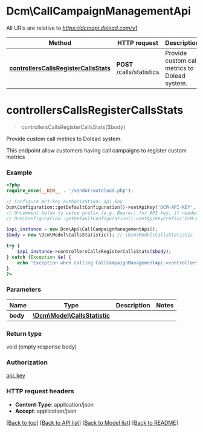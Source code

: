 # Dcm\CallCampaignManagementApi

All URIs are relative to *https://dcmapi.dolead.com/v1*

Method | HTTP request | Description
------------- | ------------- | -------------
[**controllersCallsRegisterCallsStats**](CallCampaignManagementApi.md#controllersCallsRegisterCallsStats) | **POST** /calls/statistics | Provide custom call metrics to Dolead system.


# **controllersCallsRegisterCallsStats**
> controllersCallsRegisterCallsStats($body)

Provide custom call metrics to Dolead system.

This endpoint allow customers having call campaigns to register custom metrics

### Example
```php
<?php
require_once(__DIR__ . '/vendor/autoload.php');

// Configure API key authorization: api_key
Dcm\Configuration::getDefaultConfiguration()->setApiKey('DCM-API-KEY', 'YOUR_API_KEY');
// Uncomment below to setup prefix (e.g. Bearer) for API key, if needed
// Dcm\Configuration::getDefaultConfiguration()->setApiKeyPrefix('DCM-API-KEY', 'Bearer');

$api_instance = new Dcm\Api\CallCampaignManagementApi();
$body = new \Dcm\Model\CallsStatistic(); // \Dcm\Model\CallsStatistic | 

try {
    $api_instance->controllersCallsRegisterCallsStats($body);
} catch (Exception $e) {
    echo 'Exception when calling CallCampaignManagementApi->controllersCallsRegisterCallsStats: ', $e->getMessage(), PHP_EOL;
}
?>
```

### Parameters

Name | Type | Description  | Notes
------------- | ------------- | ------------- | -------------
 **body** | [**\Dcm\Model\CallsStatistic**](../Model/\Dcm\Model\CallsStatistic.md)|  |

### Return type

void (empty response body)

### Authorization

[api_key](../../README.md#api_key)

### HTTP request headers

 - **Content-Type**: application/json
 - **Accept**: application/json

[[Back to top]](#) [[Back to API list]](../../README.md#documentation-for-api-endpoints) [[Back to Model list]](../../README.md#documentation-for-models) [[Back to README]](../../README.md)

